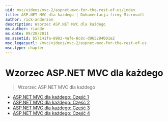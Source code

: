 ```yaml
---
uid: mvc/videos/mvc-2/aspnet-mvc-for-the-rest-of-us/index
title: ASP.NET MVC dla każdego | Dokumentacja firmy Microsoft
author: rick-anderson
description: Wzorzec ASP.NET MVC dla każdego
ms.author: riande
ms.date: 09/28/2011
ms.assetid: b57141fa-8903-4afe-8c8c-d965204001e2
msc.legacyurl: /mvc/videos/mvc-2/aspnet-mvc-for-the-rest-of-us
msc.type: chapter
---
```

<a name="aspnet-mvc-for-the-rest-of-us"></a>Wzorzec ASP.NET MVC dla każdego
====================
> Wzorzec ASP.NET MVC dla każdego


- [ASP.NET MVC dla każdego: Część 1](aspnet-mvc-for-the-rest-of-us-part-1.md)
- [ASP.NET MVC dla każdego: Część 2](aspnet-mvc-for-the-rest-of-us-part-2.md)
- [ASP.NET MVC dla każdego: Część 3](aspnet-mvc-for-the-rest-of-us-part-3.md)
- [ASP.NET MVC dla każdego: Część 4](aspnet-mvc-for-the-rest-of-us-part-4.md)
